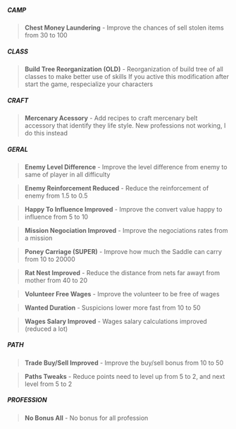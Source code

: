 
##### CAMP
> **Chest Money Laundering** - Improve the chances of sell stolen items from 30 to 100


##### CLASS
> **Build Tree Reorganization (OLD)** - Reorganization of build tree of all classes to make better use of skills
If you active this modification after start the game, respecialize your characters


##### CRAFT
> **Mercenary Acessory** - Add recipes to craft mercenary belt accessory that identify they life style. New professions not working, I do this instead


##### GERAL
> **Enemy Level Difference** - Improve the level difference from enemy to same of player in all difficulty

> **Enemy Reinforcement Reduced** - Reduce the reinforcement of enemy from 1.5 to 0.5

> **Happy To Influence Improved** - Improve the convert value happy to influence from 5 to 10

> **Mission Negociation Improved** - Improve the negociations rates from a mission

> **Poney Carriage (SUPER)** - Improve how much the Saddle can carry from 10 to 20000

> **Rat Nest Improved** - Reduce the distance from nets far awayt from mother from 40 to 20

> **Volunteer Free Wages** - Improve the volunteer to be free of wages

> **Wanted Duration** - Suspicions lower more fast from 10 to 50

> **Wages Salary Improved** - Wages salary calculations improved (reduced a lot)


##### PATH
> **Trade Buy/Sell Improved** - Improve the buy/sell bonus from 10 to 50

> **Paths Tweaks** - Reduce points need to level up from 5 to 2, and next level from 5 to 2


##### PROFESSION
> **No Bonus All** - No bonus for all profession

